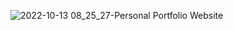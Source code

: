 ![2022-10-13 08_25_27-Personal Portfolio Website](https://user-images.githubusercontent.com/104075108/195518421-bc8f0362-3108-4ea6-9d6a-a45e5c30e818.png)

